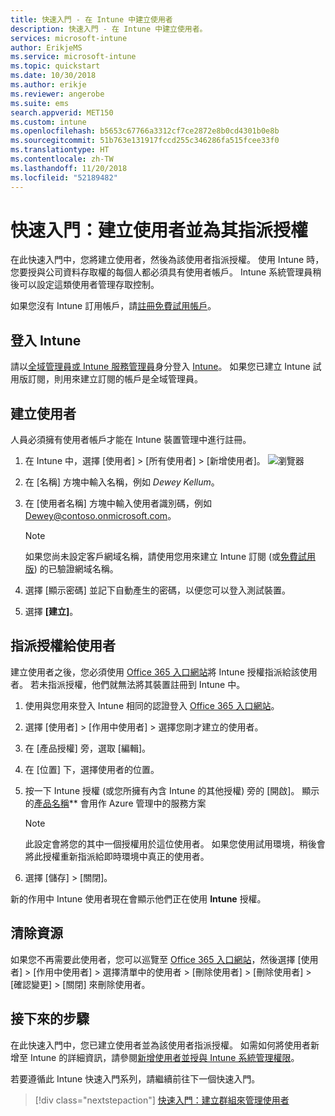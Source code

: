 ```yaml
---
title: 快速入門 - 在 Intune 中建立使用者
description: 快速入門 - 在 Intune 中建立使用者。
services: microsoft-intune
author: ErikjeMS
ms.service: microsoft-intune
ms.topic: quickstart
ms.date: 10/30/2018
ms.author: erikje
ms.reviewer: angerobe
ms.suite: ems
search.appverid: MET150
ms.custom: intune
ms.openlocfilehash: b5653c67766a3312cf7ce2872e8b0cd4301b0e8b
ms.sourcegitcommit: 51b763e131917fccd255c346286fa515fcee33f0
ms.translationtype: HT
ms.contentlocale: zh-TW
ms.lasthandoff: 11/20/2018
ms.locfileid: "52189482"
---
```

# <a name="quickstart-create-a-user-and-assign-a-license-to-it"></a>快速入門：建立使用者並為其指派授權

在此快速入門中，您將建立使用者，然後為該使用者指派授權。 使用 Intune 時，您要授與公司資料存取權的每個人都必須具有使用者帳戶。 Intune 系統管理員稍後可以設定這類使用者管理存取控制。

如果您沒有 Intune 訂用帳戶，請[註冊免費試用帳戶](free-trial-sign-up.md)。

## <a name="sign-in-to-intune"></a>登入 Intune

請以[全域管理員或 Intune 服務管理員](users-add.md#types-of-administrators)身分登入 [Intune](https://aka.ms/intuneportal)。 如果您已建立 Intune 試用版訂閱，則用來建立訂閱的帳戶是全域管理員。

## <a name="create-a-user"></a>建立使用者

人員必須擁有使用者帳戶才能在 Intune 裝置管理中進行註冊。

1. 在 Intune 中，選擇 [使用者] > [所有使用者] > [新增使用者]。
![瀏覽器](media/quickstart-create-user/create-user.png)
2. 在 [名稱] 方塊中輸入名稱，例如 *Dewey Kellum*。
3. 在 [使用者名稱] 方塊中輸入使用者識別碼，例如 Dewey@contoso.onmicrosoft.com。

    > [!NOTE]
    > 如果您尚未設定客戶網域名稱，請使用您用來建立 Intune 訂閱 (或[免費試用版](free-trial-sign-up.md#sign-up-for-a-microsoft-intune-free-trial)) 的已驗證網域名稱。 

4. 選擇 [顯示密碼] 並記下自動產生的密碼，以便您可以登入測試裝置。
5. 選擇 **[建立]**。

## <a name="assign-a-license-to-the-user"></a>指派授權給使用者

建立使用者之後，您必須使用 [Office 365 入口網站](http://go.microsoft.com/fwlink/p/?LinkId=698854)將 Intune 授權指派給該使用者。 若未指派授權，他們就無法將其裝置註冊到 Intune 中。 

1. 使用與您用來登入 Intune 相同的認證登入 [Office 365 入口網站](http://go.microsoft.com/fwlink/p/?LinkId=698854)。
2. 選擇 [使用者] > [作用中使用者] > 選擇您剛才建立的使用者。
3. 在 [產品授權] 旁，選取 [編輯]。
4. 在 [位置] 下，選擇使用者的位置。
5. 按一下 Intune 授權 (或您所擁有內含 Intune 的其他授權) 旁的 [開啟]。 顯示的[產品名稱](https://docs.microsoft.com/azure/active-directory/users-groups-roles/licensing-service-plan-reference)** 會用作 Azure 管理中的服務方案 

   > [!NOTE]
   > 此設定會將您的其中一個授權用於這位使用者。 如果您使用試用環境，稍後會將此授權重新指派給即時環境中真正的使用者。
6. 選擇 [儲存] > [關閉]。

新的作用中 Intune 使用者現在會顯示他們正在使用 **Intune** 授權。

## <a name="clean-up-resources"></a>清除資源

如果您不再需要此使用者，您可以巡覽至 [Office 365 入口網站](http://go.microsoft.com/fwlink/p/?LinkId=698854)，然後選擇 [使用者] > [作用中使用者] > 選擇清單中的使用者 > [刪除使用者] > [刪除使用者] > [確認變更] > [關閉] 來刪除使用者。

## <a name="next-steps"></a>接下來的步驟

在此快速入門中，您已建立使用者並為該使用者指派授權。 如需如何將使用者新增至 Intune 的詳細資訊，請參閱[新增使用者並授與 Intune 系統管理權限](users-add.md)。

若要遵循此 Intune 快速入門系列，請繼續前往下一個快速入門。

> [!div class="nextstepaction"]
> [快速入門：建立群組來管理使用者](quickstart-create-group.md)
